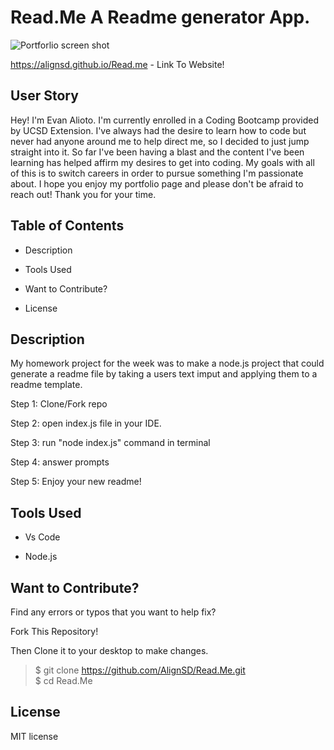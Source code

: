 # Read.Me A Readme generator App.

![Portforlio screen shot](./assets/Read_Me_Video)

https://alignsd.github.io/Read.me - Link To Website!

## User Story

Hey! I'm Evan Alioto. I'm currently enrolled in a Coding Bootcamp provided by UCSD Extension. I've always had the desire to learn how to code but never had anyone around me to help direct me, so I decided to just jump straight into it. So far I've been having a blast and the content I've been learning has helped affirm my desires to get into coding. My goals with all of this is to switch careers in order to pursue something I'm passionate about. I hope you enjoy my portfolio page and please don't be afraid to reach out! Thank you for your time. 

## Table of Contents

* Description

* Tools Used

* Want to Contribute?

* License

## Description

My homework project for the week was to make a node.js project that could generate a readme file by taking a users text imput and applying them to a readme template.

Step 1: Clone/Fork repo

Step 2: open index.js file in your IDE.

Step 3: run "node index.js" command in terminal

Step 4: answer prompts

Step 5: Enjoy your new readme!

## Tools Used

* Vs Code

* Node.js

## Want to Contribute?

Find any errors or typos that you want to help fix?

Fork This Repository!

Then Clone it to your desktop to make changes.

> $ git clone https://github.com/AlignSD/Read.Me.git<br>
> $ cd Read.Me

## License

MIT license